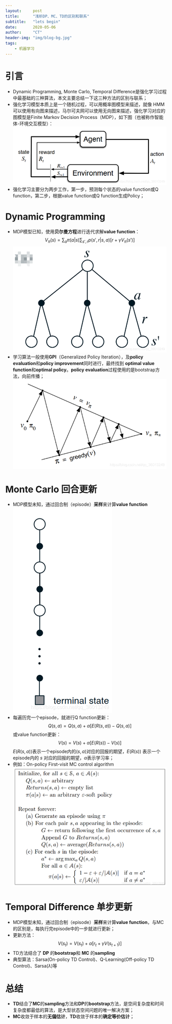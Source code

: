 ```yaml
---
layout:     post
title:      "浅析DP、MC、TD的区别和联系"
subtitle:   "lets begin"
date:       2020-05-06
author:     "CT"
header-img: "img/blog-bg.jpg"
tags:
    - 机器学习
---
```

# 引言
- Dynamic Programming, Monte Carlo, Temporal Difference是强化学习过程中最基础的三种算法，本文主要总结一下这三种方法的区别与联系；
- 强化学习模型本质上是一个随机过程，可以用概率图模型来描述，就像 HMM 可以使用有向图来描述，马尔可夫网可以使用无向图来描述，强化学习对应的图模型是Finite Markov Decision Process（MDP），如下图（也被称作智能体-环境交互模型）：
![img](/img/MC_1.png)
- 强化学习主要分为两步工作，第一步，预测每个状态的value function或Q function，第二步，根据value function或Q function生成Policy；
# Dynamic Programming
- MDP模型已知，使用**贝尔曼方程**进行迭代求解**value function**：
$$V_\pi(s)=\sum_a \pi(a|s)\sum_{s',r}p(s',r|s,a)[r+\gamma V_\pi(s')]$$
![img](/img/MC_2.png)
- 学习算法一般使用**GPI**（Generalized Policy Iteration），及**policy evaluation**和**policy improvement**同时进行，最终找到 **optimal value function**和**optimal policy**。**policy evaluation**过程使用的是bootstrap方法，向前传播；
![img](/img/MC_3.png)
# Monte Carlo 回合更新
- MDP模型未知，通过回合制（episode）**采样**来计算**value function**
![img](/img/MC_4.png)
- 每遍历完一个episode，就进行Q function更新：
$$Q(s,a)=Q(s,a)+\alpha [E(R(s,a))-Q(s,a)]$$
或value function更新：
$$V(s)=V(s)+\alpha [E(R(s))-V(s)]$$
$E(R(s,a))$表示一个episode内的$(s,a)$对应的回报的期望，$E(R(s))$ 表示一个episode内的 $s$ 对应的回报的期望，$\alpha$表示学习率；
- 例如：On-policy First-visit MC control algorithm
![img](/img/MC_5.png)
# Temporal Difference 单步更新
- MDP模型未知，通过回合制（episode）**采样**来计算**value function**，与MC的区别是，每执行完episode中的一步就进行更新；
- 更新方法：
$$V(s_t)=V(s_t)+\alpha[r_t+\gamma V(s_{t+1})]$$
- TD方法结合了 **DP** 的**bootstrap**和 **MC** 的**sampling**
- 典型算法：Sarsa(On-policy TD Control)、Q-Learning(Off-policy TD Control)、Sarsa($\lambda$)等

# 总结
- **TD**结合了**MC**的**sampling**方法和**DP**的**bootstrap**方法，是空间复杂度和时间复杂度都最低的算法，是大型状态空间问题的唯一解决方案；
- **MC**收敛于样本的**无偏估计**，**TD**收敛于样本的**确定等价估计**；
